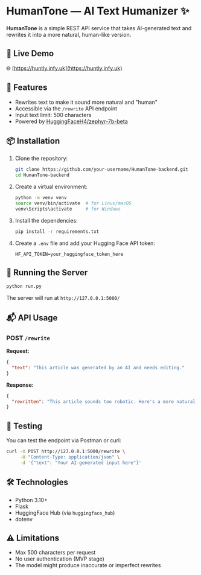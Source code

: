 
# HumanTone — AI Text Humanizer ✨

**HumanTone** is a simple REST API service that takes AI-generated text and rewrites it into a more natural, human-like version.

## 🔗 Live Demo

🌐 [https://huntly.infy.uk](https://huntly.infy.uk)

## 🚀 Features

- Rewrites text to make it sound more natural and "human"
- Accessible via the `/rewrite` API endpoint
- Input text limit: 500 characters
- Powered by [HuggingFaceH4/zephyr-7b-beta](https://huggingface.co/HuggingFaceH4/zephyr-7b-beta)

## 📦 Installation

1. Clone the repository:
   ```bash
   git clone https://github.com/your-username/HumanTone-backend.git
   cd HumanTone-backend
    ```

2. Create a virtual environment:

   ```bash
   python -m venv venv
   source venv/bin/activate  # for Linux/macOS
   venv\Scripts\activate     # for Windows
   ```

3. Install the dependencies:

   ```bash
   pip install -r requirements.txt
   ```

4. Create a `.env` file and add your Hugging Face API token:

   ```
   HF_API_TOKEN=your_huggingface_token_here
   ```

## 🔧 Running the Server

```bash
python run.py
```

The server will run at `http://127.0.0.1:5000/`

## 📬 API Usage

### POST `/rewrite`

**Request:**

```json
{
  "text": "This article was generated by an AI and needs editing."
}
```

**Response:**

```json
{
  "rewritten": "This article sounds too robotic. Here's a more natural version..."
}
```

## 🧪 Testing

You can test the endpoint via Postman or curl:

```bash
curl -X POST http://127.0.0.1:5000/rewrite \
     -H "Content-Type: application/json" \
     -d '{"text": "Your AI-generated input here"}'
```

## 🛠 Technologies

* Python 3.10+
* Flask
* HuggingFace Hub (via `huggingface_hub`)
* dotenv

## ⚠️ Limitations

* Max 500 characters per request
* No user authentication (MVP stage)
* The model might produce inaccurate or imperfect rewrites

